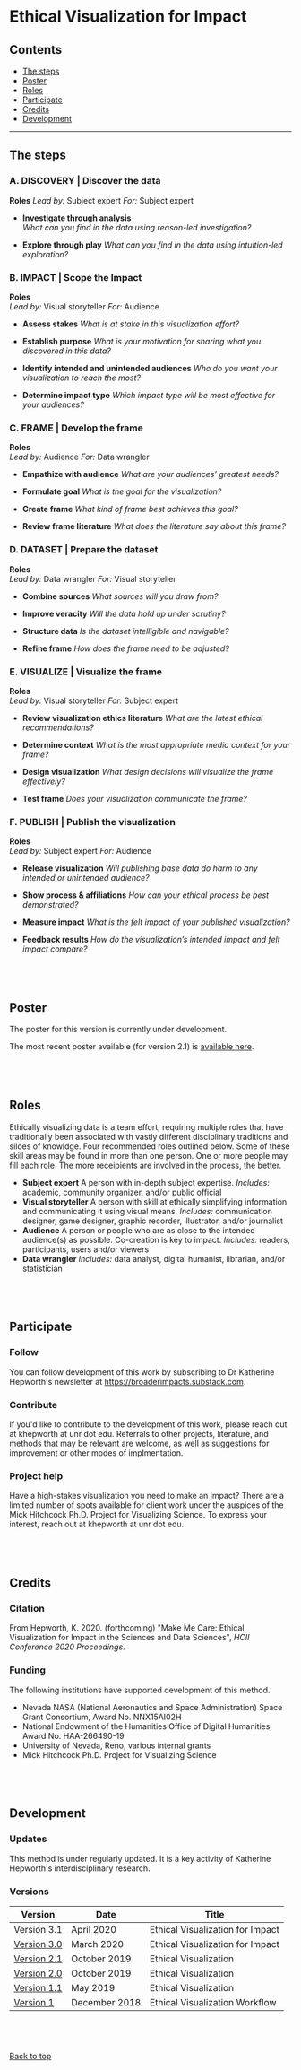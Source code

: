 # Ethical Visualization for Impact

## Contents

- [The steps](#the-steps)
- [Poster](#poster)
- [Roles](#roles)
- [Participate](#participate)
- [Credits](#credits)
- [Development](#development)

------------------------------

## The steps

### A. DISCOVERY | Discover the data

**Roles**
*Lead by:* Subject expert 
*For:* Subject expert

- **Investigate through analysis**\
    *What can you find in the data using reason-led investigation?*
    
    
- **Explore through play**
    *What can you find in the data using intuition-led exploration?*


### B. IMPACT | Scope the Impact 

**Roles**  
*Lead by:* Visual storyteller
*For:* Audience

- **Assess stakes**
    *What is at stake in this visualization effort?*


- **Establish purpose**
    *What is your motivation for sharing what you discovered in this data?*


- **Identify intended and unintended audiences**
    *Who do you want your visualization to reach the most?*


- **Determine impact type**
    *Which impact type will be most effective for your audiences?*


### C. FRAME | Develop the frame

**Roles**  
*Lead by:* Audience
*For:* Data wrangler

- **Empathize with audience**
    *What are your audiences’ greatest needs?*
    
    
- **Formulate goal**
    *What is the goal for the visualization?*
    
    
- **Create frame**
    *What kind of frame best achieves this goal?*
    
    
- **Review frame literature**
    *What does the literature say about this frame?*

### D. DATASET | Prepare the dataset 

**Roles**  
*Lead by:* Data wrangler
*For:* Visual storyteller

- **Combine sources**
    *What sources will you draw from?*
    
    
- **Improve veracity**
    *Will the data hold up under scrutiny?*
    
    
- **Structure data**
    *Is the dataset intelligible and navigable?*
    
    
- **Refine frame**
    *How does the frame need to be adjusted?*

### E. VISUALIZE | Visualize the frame

**Roles**  
*Lead by:* Visual storyteller
*For:* Subject expert

- **Review visualization ethics literature**
    *What are the latest ethical recommendations?*
    
    
- **Determine context**
    *What is the most appropriate media context for your frame?*
    
    
- **Design visualization**
    *What design decisions will visualize the frame effectively?*
    
    
- **Test frame**
    *Does your visualization communicate the frame?*

### F. PUBLISH | Publish the visualization

**Roles**  
*Lead by:* Subject expert
*For:* Audience

- **Release visualization**
    *Will publishing base data do harm to any intended or unintended audience?*
    
    
- **Show process & affiliations**
    *How can your ethical process be best demonstrated?*
    
    
- **Measure impact**
    *What is the felt impact of your published visualization?*
 
 
- **Feedback results**
    *How do the visualization’s intended impact and felt impact compare?*
    
&nbsp;
-----------------------------

## Poster

The poster for this version is currently under development. 

The most recent poster available (for version 2.1) is [available here](/pdfs/ethical_visualization_poster_2_1.pdf).

&nbsp;
------------------------------

## Roles
Ethically visualizing data is a team effort, requiring multiple roles that have traditionally been associated with vastly different disciplinary traditions and siloes of knowldge. Four recommended roles outlined below. Some of these skill areas may be found in more than one person. One or more people may fill each role. The more receipients are involved in the process, the better. 

- **Subject expert**
  A person with in-depth subject expertise.
  *Includes:* academic, community organizer, and/or public official
- **Visual storyteller** 
  A person with skill at ethically simplifying information and communicating it using visual means.
  *Includes:* communication designer, game designer, graphic recorder, illustrator,  and/or journalist
- **Audience**
  A person or people who are as close to the intended audience(s) as possible. Co-creation is key to impact.
  *Includes:* readers, participants, users and/or viewers
- **Data wrangler**
  *Includes:* data analyst, digital humanist, librarian, and/or statistician

&nbsp;
-----------------------------

## Participate

### Follow
You can follow development of this work by subscribing to Dr Katherine Hepworth's newsletter at https://broaderimpacts.substack.com.

### Contribute
If you'd like to contribute to the development of this work, please reach out at khepworth at unr dot edu. Referrals to other projects, literature, and methods that may be relevant are welcome, as well as suggestions for improvement or other modes of implmentation. 

### Project help
Have a high-stakes visualization you need to make an impact? There are a limited number of spots available for client work under the auspices of the Mick Hitchcock Ph.D. Project for Visualizing Science. To express your interest, reach out at khepworth at unr dot edu.

&nbsp;
-----------------------------

## Credits

### Citation
From Hepworth, K. 2020. (forthcoming) "Make Me Care: Ethical Visualization for Impact in the Sciences and Data Sciences", *HCII Conference 2020 Proceedings*.

### Funding
The following institutions have supported development of this method.
- Nevada NASA (National Aeronautics and Space Administration) Space Grant Consortium, Award No. NNX15AI02H
- National Endowment of the Humanities Office of Digital Humanities, Award No. HAA-266490-19
- University of Nevada, Reno, various internal grants
- Mick Hitchcock Ph.D. Project for Visualizing Science

&nbsp;
-----------------------------

## Development

### Updates

This method is under regularly updated. It is a key activity of Katherine Hepworth's interdisciplinary research. 

### Versions

|Version    |Date   |Title   |
|---|---|---|
| Version 3.1 | April 2020  | Ethical Visualization for Impact  |
| [Version 3.0](../ethical_visualization_3_0.md) | March 2020  | Ethical Visualization for Impact  |
| [Version 2.1](../ethical_visualization_2_1.md) | October 2019  | Ethical Visualization  |
| [Version 2.0](../ethical_visualization_2_0.md)   | October 2019  | Ethical Visualization  |
| [Version 1.1](ethical_visualization_1_1.md)   | May 2019  | Ethical Visualization  |
| [Version 1](../ethical_visualization_1_0.md)   | December 2018  | Ethical Visualization Workflow  |

&nbsp;
-----------------------------
[Back to top](#ethical-visualization-for-impact)